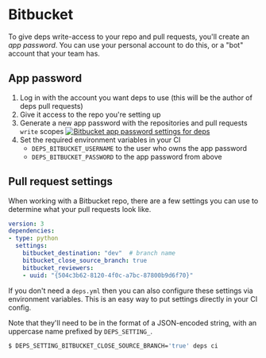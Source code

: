 # Bitbucket

To give deps write-access to your repo and pull requests, you'll create an *app password*.
You can use your personal account to do this, or a "bot" account that your team has.

## App password

1. Log in with the account you want deps to use (this will be the author of deps pull requests)
1. Give it access to the repo you're setting up
1. Generate a new app password with the repositories and pull requests `write` scopes
    [![Bitbucket app password settings for deps](/assets/img/screenshots/bitbucket-app-password.png)](/assets/img/screenshots/bitbucket-app-password.png)
1. Set the required environment variables in your CI
    - `DEPS_BITBUCKET_USERNAME` to the user who owns the app password
    - `DEPS_BITBUCKET_PASSWORD` to the app password from above

## Pull request settings

When working with a Bitbucket repo,
there are a few settings you can use to determine what your pull requests look like.

```yaml
version: 3
dependencies:
- type: python
  settings:
    bitbucket_destination: "dev"  # branch name
    bitbucket_close_source_branch: true
    bitbucket_reviewers:
    - uuid: "{504c3b62-8120-4f0c-a7bc-87800b9d6f70}"
```

If you don't need a `deps.yml` then you can also configure these settings via environment variables.
This is an easy way to put settings directly in your CI config.

Note that they'll need to be in the format of a JSON-encoded string,
with an uppercase name prefixed by `DEPS_SETTING_`.

```sh
$ DEPS_SETTING_BITBUCKET_CLOSE_SOURCE_BRANCH='true' deps ci
```

